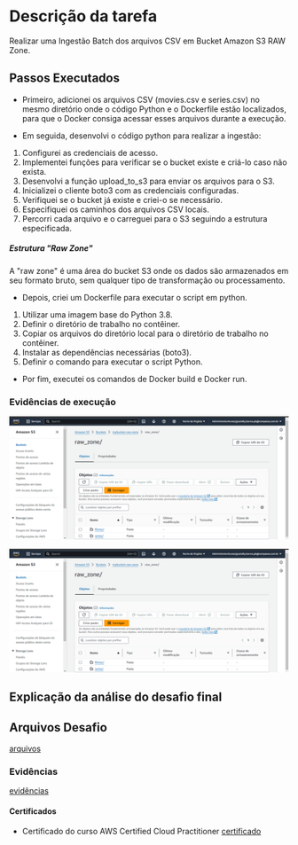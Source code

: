# Descrição da tarefa
Realizar uma Ingestão Batch dos arquivos CSV em Bucket Amazon S3 RAW Zone.

## Passos Executados
* Primeiro, adicionei os arquivos CSV (movies.csv e series.csv) no mesmo diretório onde o código Python e o Dockerfile estão localizados, para que o Docker consiga acessar esses arquivos durante a execução. 

* Em seguida, desenvolvi o código python para realizar a ingestão:

1. Configurei as credenciais de acesso.
2. Implementei funções para verificar se o bucket existe e criá-lo caso não exista.
3. Desenvolvi a função upload_to_s3 para enviar os arquivos para o S3.
4. Inicializei o cliente boto3 com as credenciais configuradas.
5. Verifiquei se o bucket já existe e criei-o se necessário.
6. Especifiquei os caminhos dos arquivos CSV locais.
7. Percorri cada arquivo e o carreguei para o S3 seguindo a estrutura especificada.

##### Estrutura "Raw Zone"
A "raw zone" é uma área do bucket S3 onde os dados são armazenados em seu formato bruto, sem qualquer tipo de transformação ou processamento.

* Depois, criei um Dockerfile para executar o script em python.
1. Utilizar uma imagem base do Python 3.8.
2. Definir o diretório de trabalho no contêiner.
3. Copiar os arquivos do diretório local para o diretório de trabalho no contêiner.
4. Instalar as dependências necessárias (boto3).
5. Definir o comando para executar o script Python.

* Por fim, executei os comandos de Docker build e Docker run.

### Evidências de execução

![execução do container](https://github.com/grazysb/Programa_de_Bolsas_Compass-UOL/blob/20bc68fa8a1228b0c537286e46c0ab57501a45f4/Arquivos_sprint6/evidencia2_s6.png)

![conteúdo do bucket](https://github.com/grazysb/Programa_de_Bolsas_Compass-UOL/blob/20bc68fa8a1228b0c537286e46c0ab57501a45f4/Arquivos_sprint6/evidencia2_s6.png)




## Explicação da análise do desafio final

## Arquivos Desafio
[arquivos](https://github.com/grazysb/Programa_de_Bolsas_Compass-UOL/blob/24c08a68cc130bd504c3e4fe78fe3b60e2c08616/Arquivos_sprint5)

### Evidências
[evidências](https://github.com/grazysb/Programa_de_Bolsas_Compass-UOL/blob/9cf3fd94e088e83707ec6e3a1d71af3244672e0e/Arquivos_sprint5/Evid%C3%AAncias)

#### Certificados
- Certificado do curso AWS Certified Cloud Practitioner
[certificado](https://github.com/grazysb/Programa_de_Bolsas_Compass-UOL/blob/0adca54ecffea514504c42ca1be2e57d92759589/Certificado%20s5%20-%20AWS.pdf)